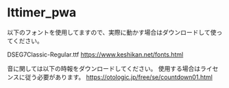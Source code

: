 # lttimer_pwa

以下のフォントを使用してますので、実際に動かす場合はダウンロードして使ってください。

DSEG7Classic-Regular.ttf
https://www.keshikan.net/fonts.html


音に関しては以下の時報をダウンロードしてください。
使用する場合はライセンスに従う必要があります。
https://otologic.jp/free/se/countdown01.html
